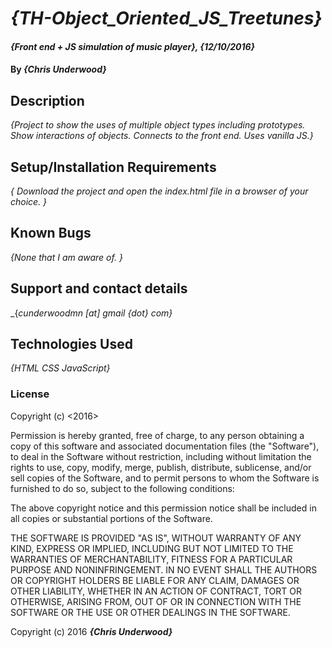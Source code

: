 # _{TH-Object_Oriented_JS_Treetunes}_

#### _{Front end + JS simulation of music player}, {12/10/2016}_

#### By _**{Chris Underwood}**_

## Description

_{Project to show the uses of multiple object types including prototypes. Show interactions of objects. Connects to the front end. Uses vanilla JS.}_

## Setup/Installation Requirements

_{ Download the project and open the index.html file in a browser of your choice. }_

## Known Bugs

_{None that I am aware of. }_

## Support and contact details

_{_cunderwoodmn [at] gmail {dot} com}_

## Technologies Used

_{HTML CSS JavaScript}_

### License

Copyright (c) <2016> <Chris Underwood>

Permission is hereby granted, free of charge, to any person obtaining a copy of this software and associated documentation files (the "Software"), to deal in the Software without restriction, including without limitation the rights to use, copy, modify, merge, publish, distribute, sublicense, and/or sell copies of the Software, and to permit persons to whom the Software is furnished to do so, subject to the following conditions:

The above copyright notice and this permission notice shall be included in all copies or substantial portions of the Software.

THE SOFTWARE IS PROVIDED "AS IS", WITHOUT WARRANTY OF ANY KIND, EXPRESS OR IMPLIED, INCLUDING BUT NOT LIMITED TO THE WARRANTIES OF MERCHANTABILITY, FITNESS FOR A PARTICULAR PURPOSE AND NONINFRINGEMENT. IN NO EVENT SHALL THE AUTHORS OR COPYRIGHT HOLDERS BE LIABLE FOR ANY CLAIM, DAMAGES OR OTHER LIABILITY, WHETHER IN AN ACTION OF CONTRACT, TORT OR OTHERWISE, ARISING FROM, OUT OF OR IN CONNECTION WITH THE SOFTWARE OR THE USE OR OTHER DEALINGS IN THE SOFTWARE.

Copyright (c) 2016 **_{Chris Underwood}_**
